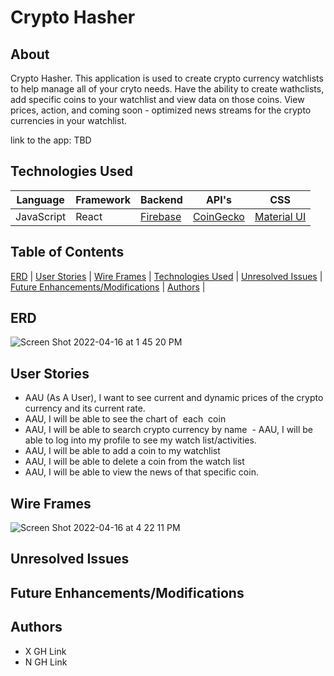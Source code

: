 # Crypto Hasher

## About

Crypto Hasher. This application is used to create crypto currency watchlists to help manage all of your cryto needs.  Have the ability to create wathclists, add specific coins to your watchlist and view data on those coins.  View prices, action, and coming soon - optimized news streams for the crypto currencies in your watchlist.  

link to the app: TBD

## Technologies Used
Language      | Framework |  Backend   | API's                                                       | CSS                             | 
------------- | --------- | ---------- | ----------------------------------------------------------  | ------------------------------- |
JavaScript    | React     | [Firebase](https://firebase.google.com/)   | [CoinGecko](https://www.coingecko.com/en/api/documentation) | [Material UI](https://mui.com/) |

## Table of Contents

[ERD](https://github.com/x-camacho/crypto_app/#ERD) |
[User Stories](https://github.com/x-camacho/crypto_app/#User-Stories) |
[Wire Frames](https://github.com/x-camacho/crypto_app/#Wire-Frames) |
[Technologies Used](https://github.com/x-camacho/crypto_app/#Technologies-Used) |
[Unresolved Issues](https://github.com/x-camacho/crypto_app/#Unresolved-Issues) |
[Future Enhancements/Modifications](https://github.com/x-camacho/crypto_app/#Future-Enhancements/Modifications) |
[Authors](https://github.com/x-camacho/crypto_app/#Authors) |

## ERD
![Screen Shot 2022-04-16 at 1 45 20 PM](https://user-images.githubusercontent.com/94874302/163690830-960b8326-be33-47e0-909c-8d6ac26730b9.png)


## User Stories
- AAU (As A User), I want to see current and dynamic prices of the crypto currency and its current rate.
- AAU, I will be able to see the chart of  each  coin 
- AAU, I will be able to search crypto currency by name 
- AAU, I will be able to log into my profile to see my watch list/activities. 
- AAU, I will be able to add a coin to my watchlist 
- AAU, I will be able to delete a coin from the watch list
- AAU, I will be able to view the news of that specific coin.

## Wire Frames
![Screen Shot 2022-04-16 at 4 22 11 PM](https://user-images.githubusercontent.com/94874302/163694105-c1a15a0d-ee91-42fd-a0c5-902d32d52c33.png)


## Unresolved Issues



## Future Enhancements/Modifications

## Authors
- X GH Link
- N GH Link

